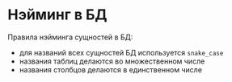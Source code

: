 # Нэйминг в БД
Правила нэйминга сущностей в БД:
- для названий всех сущностей БД используется `snake_case`
- названия таблиц делаются во множественном числе
- названия столбцов делаются в единственном числе